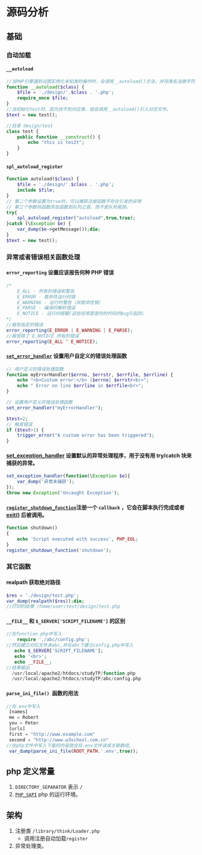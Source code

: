 # 源码分析

## 基础

### 自动加载

#### `__autoload`

```php
//当PHP引擎遇到试图实例化未知类的操作时，会调用__autoload()方法，并将类名当做字符串参数传递给它。
function __autoload($class) {
    $file = './design/'.$class . '.php';
    require_once $file;
}
//当初始化test时，因为找不到对应类，就会调用__autoload()引入对应文件。
$text = new test();

//目录 design/test
class test {
    public function __construct() {
        echo "this is tes2t";
    }
}
```

#### `spl_autoload_register`

```php
function autoload($class) {
	$file = './design/'.$class . '.php';
	include $file;
}
// 第二个参数设置为true时，可以捕获注册函数不存在引发的异常
// 第三个参数将函数添加函数到队列之首，而不是队列尾部。
try{
    spl_autoload_register("autoload",true,true);
}catch (\Exception $e) {
	var_dump($e->getMessage());die;
}
$text = new test();
```

### 异常或者错误相关函数处理

#### `error_reporting` 设置应该报告何种 PHP 错误

```php
/*
	E_ALL - 所有的错误和警告
	E_ERROR - 致命性运行时错
	E_WARNING - 运行时警告（非致命性错）
	E_PARSE - 编译时解析错误
	E_NOTICE - 运行时提醒(这些经常是是你的代码的bug引起的，
*/
//报告指定的错误
error_reporting(E_ERROR | E_WARNING | E_PARSE);
//报告除了 E_NOTICE 所有的错误
error_reporting(E_ALL ^ E_NOTICE);
```

#### [`set_error_handler`](<https://www.php.net/manual/zh/function.set-error-handler.php>) 设置用户自定义的错误处理函数

```php
// 用户定义的错误处理函数
function myErrorHandler($errno, $errstr, $errfile, $errline) {
    echo "<b>Custom error:</b> [$errno] $errstr<br>";
    echo " Error on line $errline in $errfile<br>";
}

// 设置用户定义的错误处理函数
set_error_handler("myErrorHandler");

$test=2;
// 触发错误
if ($test>1) {
    trigger_error("A custom error has been triggered");
}
```

#### [set_exception_handler](<https://www.php.net/manual/zh/function.set-exception-handler.php>) 设置默认的异常处理程序，用于没有用 try/catch 块来捕获的异常。

```php
set_exception_handler(function(\Exception $e){
    var_dump('异常未捕获');
});
throw new Exception('Uncaught Exception');
```

#### [`register_shutdown_function`](<https://www.php.net/manual/zh/function.register-shutdown-function.php>)注册一个 `callback` ，它会在脚本执行完成或者 [exit()](https://www.php.net/manual/zh/function.exit.php) 后被调用。

```php
function shutdown()
{
    echo 'Script executed with success', PHP_EOL;
}
register_shutdown_function('shutdown');
```

### 其它函数

#### realpath 获取绝对路径

```php
$res = './design/test.php';
var_dump(realpath($res));die;
//打印的结果 /home/user/test/design/test.php
```

#### `__FILE__` 和 `$_SERVER['SCRIPT_FILENAME']` 的区别

```php
//在function.php中写入
    require './abc/config.php';
//然后建立对应文件夹abc,并在abc下建立config.php中写入
   echo $_SERVER['SCRIPT_FILENAME'];
   echo '<br>';
   echo __FILE__;
//结果输出
  /usr/local/apache2/htdocs/studyTP/function.php
  /usr/local/apache2/htdocs/studyTP/abc/config.php
```

#### `parse_ini_file() `函数的用法

```php
//在.env中写入
 [names]
 me = Robert
 you = Peter
 [urls]
 first = "http://www.example.com"
 second = "http://www.w3school.com.cn"
//在php文件中写入下面的内容就会将.env文件读成关联数组,
 var_dump(parse_ini_file(ROOT_PATH.'.env',true));
```

## php 定义常量

1. `DIRECTORY_SEPARATOR`  表示  `/`
2. [`PHP_SAPI`](<https://www.php.net/manual/zh/function.php-sapi-name.php>)  php 的运行环境。

## 架构

1. 注册类 `/library/think/Loader.php`
   * 调用注册自动加载`register`
2. 异常处理类。

